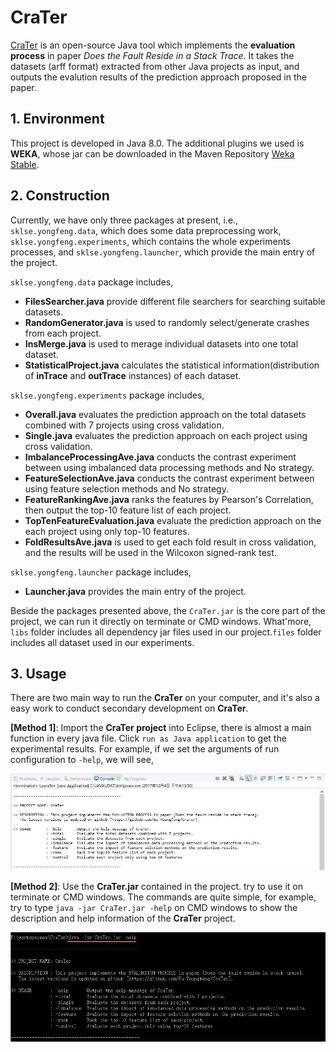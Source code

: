 # CraTer

[CraTer](https://github.com/Gu-Youngfeng/CraTer) is an open-source Java tool which implements the **evaluation process** in paper _Does the Fault Reside in a Stack Trace_. It takes the datasets (arff format) extracted from other Java projects as input, and outputs the evalution results of the prediction approach proposed in the paper. 

## 1. Environment

This project is developed in Java 8.0. The additional plugins we used is **WEKA**, whose jar can be downloaded in the Maven Repository [Weka Stable](http://mvnrepository.com/artifact/nz.ac.waikato.cms.weka/weka-stable).

## 2. Construction

Currently, we have only three packages at present, i.e., `sklse.yongfeng.data`, which does some data preprocessing work, `sklse.yongfeng.experiments`, which contains the whole experiments processes, and `sklse.yongfeng.launcher`, which provide the main entry of the project.

`sklse.yongfeng.data` package includes,

- **FilesSearcher.java** provide different file searchers for searching suitable datasets.
- **RandomGenerator.java** is used to randomly select/generate crashes from each project.
- **InsMerge.java** is used to merage individual datasets into one total dataset.
- **StatisticalProject.java** calculates the statistical information(distribution of **inTrace** and **outTrace** instances) of each dataset.

`sklse.yongfeng.experiments` package includes,

- **Overall.java** evaluates the prediction approach on the total datasets combined with 7 projects using cross validation.
- **Single.java** evaluates the prediction approach on each project using cross validation.
- **ImbalanceProcessingAve.java** conducts the contrast experiment between using imbalanced data processing methods and No strategy.
- **FeatureSelectionAve.java** conducts the contrast experiment between using feature selection methods and No strategy.
- **FeatureRankingAve.java** ranks the features by Pearson's Correlation, then output the top-10 feature list of each project.
- **TopTenFeatureEvaluation.java** evaluate the prediction approach on the each project using only top-10 features.
- **FoldResultsAve.java** is used to get each fold result in cross validation, and the results will be used in the Wilcoxon signed-rank test.

`sklse.yongfeng.launcher` package includes,

- **Launcher.java** provides the main entry of the project.

Beside the packages presented above, the `CraTer.jar` is the core part of the project, we can run it directly on terminate or CMD windows. What'more, `libs` folder includes all dependency jar files used in our project.`files` folder includes all dataset used in our experiments.

## 3. Usage

There are two main way to run the **CraTer** on your computer, and it's also a easy work to conduct secondary development on **CraTer**.

**[Method 1]**: Import the **CraTer project** into Eclipse, there is almost a main function in every java file. Click `run as Java application` to get the experimental results. For example, if we set the arguments of run configuration to `-help`, we will see,

![carter-eclipse](img/carter2.jpg)

**[Method 2]**: Use the **CraTer.jar** contained in the project. try to use it on terminate or CMD windows. The commands are quite simple, for example, try to type `java -jar CraTer.jar -help` on CMD windows to show the description and help information of the **CraTer** project.

![carter-cmd](img/carter.jpg)
